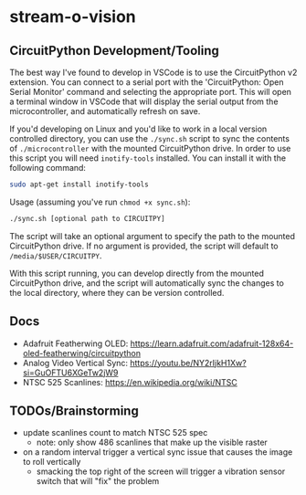 # stream-o-vision


## CircuitPython Development/Tooling

The best way I've found to develop in VSCode is to use the CircuitPython v2 extension. You can connect to a serial port with the 'CircuitPython: Open Serial Monitor' command and selecting the appropriate port. This will open a terminal window in VSCode that will display the serial output from the microcontroller, and automatically refresh on save.

If you'd developing on Linux and you'd like to work in a local version controlled directory, you can use the `./sync.sh` script to sync the contents of `./microcontroller` with the mounted CircuitPython drive.
In order to use this script you will need `inotify-tools` installed. You can install it with the following command:
```bash
sudo apt-get install inotify-tools
```

Usage (assuming you've run `chmod +x sync.sh`):
```bash
./sync.sh [optional path to CIRCUITPY]
```
The script will take an optional argument to specify the path to the mounted CircuitPython drive. If no argument is provided, the script will default to `/media/$USER/CIRCUITPY`.

With this script running, you can develop directly from the mounted CircuitPython drive, and the script will automatically sync the changes to the local directory, where they can be version controlled.

## Docs
- Adafruit Featherwing OLED: https://learn.adafruit.com/adafruit-128x64-oled-featherwing/circuitpython
- Analog Video Vertical Sync: https://youtu.be/NY2rIjkH1Xw?si=GuOFTU6XGeTw2jW9
- NTSC 525 Scanlines: https://en.wikipedia.org/wiki/NTSC

## TODOs/Brainstorming
- update scanlines count to match NTSC 525 spec
    - note: only show 486 scanlines that make up the visible raster
- on a random interval trigger a vertical sync issue that causes the image to roll vertically
    - smacking the top right of the screen will trigger a vibration sensor switch that will "fix" the problem
